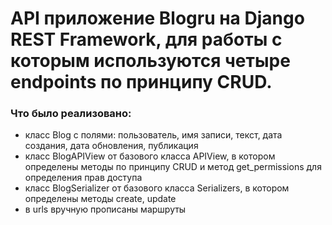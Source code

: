 # API приложение Blogru на Django REST Framework, для работы с которым используются четыре endpoints по принципу CRUD.

### Что было реализовано:

- класс Blog с полями: пользователь, имя записи, текст, дата создания, дата обновления, публикация
- класс BlogAPIView от базового класса APIView, в котором определены методы по принципу CRUD и метод get_permissions
для определения прав доступа
- класс BlogSerializer от базового класса Serializers, в котором определены методы create, update
- в urls вручную прописаны маршруты